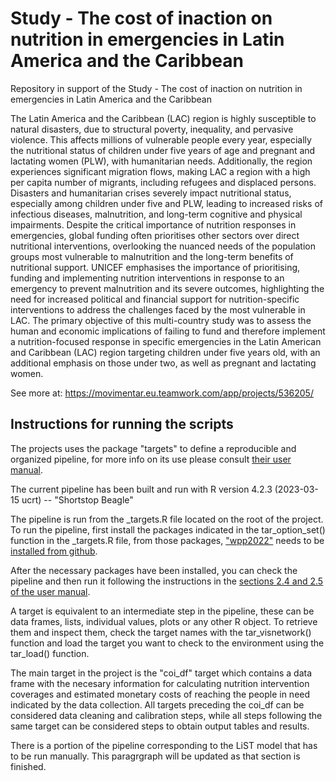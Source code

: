 # Study - The cost of inaction on nutrition in emergencies in Latin America and the Caribbean
Repository in support of the Study - The cost of inaction on nutrition in emergencies in Latin America and the Caribbean

The Latin America and the Caribbean (LAC) region is highly susceptible to natural disasters, due to structural poverty, inequality, and pervasive violence. This affects millions of vulnerable people every year, especially the nutritional status of children under five years of age and pregnant and lactating women (PLW), with humanitarian needs. Additionally, the region experiences significant migration flows, making LAC a region with a high per capita number of migrants, including refugees and displaced persons. Disasters and humanitarian crises severely impact nutritional status, especially among children under five and PLW, leading to increased risks of infectious diseases, malnutrition, and long-term cognitive and physical impairments. Despite the critical importance of nutrition responses in emergencies, global funding often prioritises other sectors over direct nutritional interventions, overlooking the nuanced needs of the population groups most vulnerable to malnutrition  and the long-term benefits of nutritional support. UNICEF emphasises the importance of prioritising, funding and implementing nutrition interventions in response to an emergency to prevent malnutrition and its severe outcomes, highlighting the need for increased political and financial support for nutrition-specific interventions to address the challenges faced by the most vulnerable in LAC. The primary objective of this multi-country study was to assess the human and economic implications of failing to fund and therefore implement a nutrition-focused response in specific emergencies in the Latin American and Caribbean (LAC) region targeting children under five years old, with an additional emphasis on those under two, as well as pregnant and lactating women.

See more at: https://movimentar.eu.teamwork.com/app/projects/536205/

## Instructions for running the scripts
The projects uses the package "targets" to define a reproducible and organized pipeline, for more info on its use please consult [their user manual](https://books.ropensci.org/targets/).

The current pipeline has been built and run with R version 4.2.3 (2023-03-15 ucrt) -- "Shortstop Beagle"

The pipeline is run from the _targets.R file located on the root of the project. To run the pipeline, first install the packages indicated in the tar_option_set() function in the _targets.R file, from those packages, ["wpp2022"](https://github.com/PPgp/wpp2022) needs to be [installed from github](https://cran.r-project.org/web/packages/githubinstall/vignettes/githubinstall.html).

After the necessary packages have been installed, you can check the pipeline and then run it following the instructions in the [sections 2.4 and 2.5 of the user manual](https://books.ropensci.org/targets/walkthrough.html#inspect-the-pipeline).

A target is equivalent to an intermediate step in the pipeline, these can be data frames, lists, individual values, plots or any other R object. To retrieve them and inspect them, check the target names with the tar_visnetwork() function and load the target you want to check to the environment using the tar_load() function.

The main target in the project is the "coi_df" target which contains a data frame with the necesary information for calculating nutrition intervention coverages and estimated monetary costs of reaching the people in need indicated by the data collection. All targets preceding the coi_df can be considered data cleaning and calibration steps, while all steps following the same target can be considered steps to obtain output tables and results.

There is a portion of the pipeline corresponding to the LiST model that has to be run manually. This paragrgraph will be updated as that section is finished.








